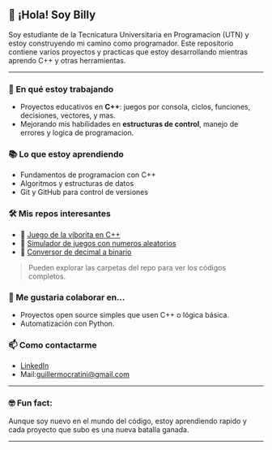 ## 👋 ¡Hola! Soy Billy

Soy estudiante de la Tecnicatura Universitaria en Programacion (UTN) y estoy construyendo mi camino como programador. Este repositorio contiene varios proyectos y practicas que estoy desarrollando mientras aprendo C++ y otras herramientas.

---

### 🚀 En qué estoy trabajando
- Proyectos educativos en **C++**: juegos por consola, ciclos, funciones, decisiones, vectores, y mas.
- Mejorando mis habilidades en **estructuras de control**, manejo de errores y logica de programacion.

### 📚 Lo que estoy aprendiendo
- Fundamentos de programacion con C++
- Algoritmos y estructuras de datos
- Git y GitHub para control de versiones

### 🛠️ Mis repos interesantes
- 🐍 [Juego de la víborita en C++](#)
- 🎲 [Simulador de juegos con numeros aleatorios](#)
- 🔢 [Conversor de decimal a binario](#)
> Pueden explorar las carpetas del repo para ver los códigos completos.

### 🤝 Me gustaria colaborar en...
- Proyectos open source simples que usen C++ o lógica básica.
- Automatización con Python.

### 📫 Como contactarme
- [LinkedIn](https://www.linkedin.com/in/guillermo-caratini-79975120b/) 
- Mail:guillermocratini@gmail.com

---

### 🤓 Fun fact:
Aunque soy nuevo en el mundo del código, estoy aprendiendo rapido y cada proyecto que subo es una nueva batalla ganada.

---
